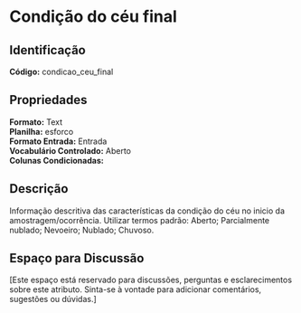 # Condição do céu final

## Identificação
**Código:** condicao_ceu_final

## Propriedades
**Formato:** Text  
**Planilha:** esforco  
**Formato Entrada:** Entrada  
**Vocabulário Controlado:** Aberto  
**Colunas Condicionadas:**   

## Descrição
Informação descritiva das características da condição do céu no inicio da amostragem/ocorrência. Utilizar termos padrão: Aberto; Parcialmente nublado; Nevoeiro; Nublado; Chuvoso.

## Espaço para Discussão
[Este espaço está reservado para discussões, perguntas e esclarecimentos sobre este atributo. Sinta-se à vontade para adicionar comentários, sugestões ou dúvidas.]

